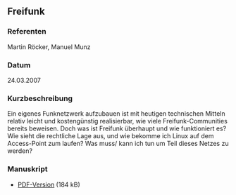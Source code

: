 ## Freifunk


### Referenten
Martin Röcker, Manuel Munz

### Datum
24.03.2007

### Kurzbeschreibung
Ein eigenes Funknetzwerk aufzubauen ist mit heutigen technischen Mitteln
relativ leicht und kostengünstig realisierbar, wie viele Freifunk-Communities
bereits beweisen. Doch was ist Freifunk überhaupt und wie funktioniert es? Wie
sieht die rechtliche Lage aus, und wie bekomme ich Linux auf dem Access-Point
zum laufen? Was muss/ kann ich tun um Teil dieses Netzes zu werden? 

### Manuskript

* [PDF-Version](/download/Vortraege/Freifunk.pdf) (184 kB)
